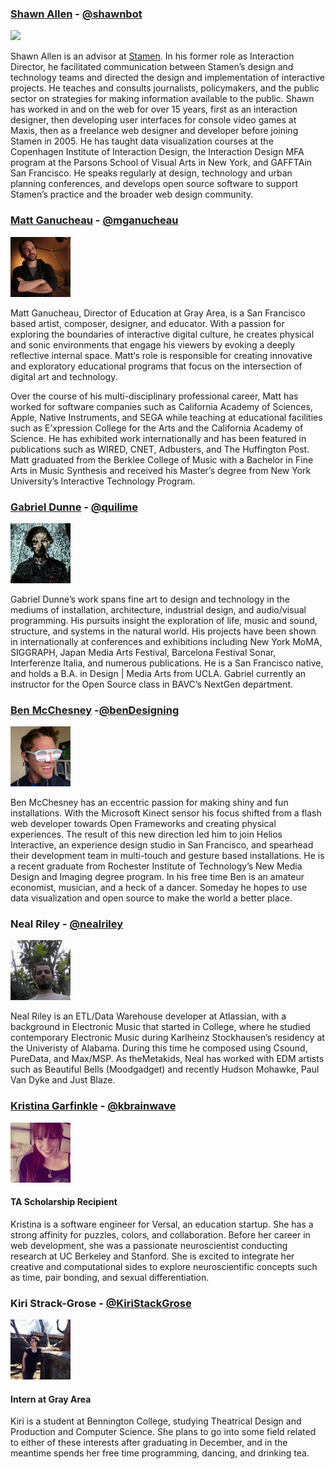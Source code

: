 ### <a name="shawn"></a> [Shawn Allen](http://secularproducts.com) - [@shawnbot](http://twitter.com/shawnbot)
<img src="{{ site.baseurl }}/img/sa.jpg">

Shawn Allen is an advisor at [Stamen](http://stamen.com). In his former
role as Interaction Director, he facilitated communication between Stamen’s
design and technology teams and directed the design and implementation of
interactive projects. He teaches and consults journalists, policymakers,
and the public sector on strategies for making information available to the
public. Shawn has worked in and on the web for over 15 years, first as an
interaction designer, then developing user interfaces for console video
games at Maxis, then as a freelance web designer and developer before
joining Stamen in 2005. He has taught data visualization courses at the
Copenhagen Institute of Interaction Design, the Interaction Design MFA
program at the Parsons School of Visual Arts in New York, and GAFFTAin San
Francisco. He speaks regularly at design, technology and urban planning
conferences, and develops open source software to support Stamen’s practice
and the broader web design community.


### <a name="matt"></a> [Matt Ganucheau](http://www.ganucheau.com) - [@mganucheau](http://twitter.com/mganucheau)
![](/img/mg.jpg)

Matt Ganucheau, Director of Education at Gray Area, is a San Francisco based
artist, composer, designer, and educator. With a passion for exploring the
boundaries of interactive digital culture, he creates physical and sonic
environments that engage his viewers by evoking a deeply reflective internal
space. Matt‘s role is responsible for creating innovative and exploratory
educational programs that focus on the intersection of digital art and
technology.

Over the course of his multi-disciplinary professional career, Matt has worked for software companies such as California Academy of Sciences, Apple, Native Instruments, and SEGA while teaching at educational facilities such as E’xpression College for the Arts and the California Academy of Science. He has exhibited work internationally and has been featured in publications such as WIRED, CNET, Adbusters, and The Huffington Post. Matt graduated from the Berklee College of Music with a Bachelor in Fine Arts in Music Synthesis and received his Master’s degree from New York University’s Interactive Technology Program.

### <a name="gabriel"></a> [Gabriel Dunne](http://www.gabrieldunne.com) - [@quilime](https://twitter.com/quilime) 
![](/img/gd.png)

Gabriel Dunne’s work spans fine art to design and technology in the mediums of
installation, architecture, industrial design, and audio/visual programming. His
pursuits insight the exploration of life, music and sound, structure, and
systems in the natural world. His projects have been shown in internationally at
conferences and exhibitions including New York MoMA, SIGGRAPH, Japan Media Arts
Festival, Barcelona Festival Sonar, Interferenze Italia, and numerous
publications. He is a San Francisco native, and holds a B.A. in Design | Media
Arts from UCLA. Gabriel currently an instructor for the Open Source class in
BAVC’s NextGen department.


### <a name="ben"></a> [Ben McChesney](http://benmcchesney.com/) -[@benDesigning](https://twitter.com/benDesigning)
![](/img/bc.png)

Ben McChesney has an eccentric passion for making shiny and fun installations.
With the Microsoft Kinect sensor his focus shifted from a flash web developer
towards Open Frameworks and creating physical experiences. The result of this
new direction led him to join Helios Interactive, an experience design studio
in San Francisco, and spearhead their development team in multi-touch and
gesture based installations. He is a recent graduate from Rochester Institute
of Technology’s New Media Design and Imaging degree program. In his free time
Ben is an amateur economist, musician, and a heck of a dancer. Someday he
hopes to use data visualization and open source to make the world a better
place.

### <a name="neal"></a> Neal Riley - [@nealriley](https://twitter.com/nealriley)
![](/img/nr.png)

Neal Riley is an ETL/Data Warehouse developer at Atlassian, with a background
in Electronic Music that started in College, where he studied contemporary
Electronic Music during Karlheinz Stockhausen’s residency at the Univeristy of
Alabama. During this time he composed using Csound, PureData, and Max/MSP. As
theMetakids, Neal has worked with EDM artists such as Beautiful Bells
(Moodgadget) and recently Hudson Mohawke, Paul Van Dyke and Just Blaze.

### <a name="kristina"></a> [Kristina Garfinkle](https://kbrainwave.github.io/) - [@kbrainwave](https://twitter.com/kbrainwave)
![](/img/kg.jpg)

#### TA Scholarship Recipient
Kristina is a software engineer for Versal, an education startup. She has a
strong affinity for puzzles, colors, and collaboration. Before her career in
web development, she was a passionate neuroscientist conducting research at UC
Berkeley and Stanford. She is excited to integrate her creative and
computational sides to explore neuroscientific concepts such as time, pair
bonding, and sexual differentiation.

### <a name="kiri"></a> Kiri Strack-Grose - [@KiriStackGrose](https://twitter.com/KiriStrackGrose)
![](/img/ksg.jpg)

#### Intern at Gray Area
Kiri is a student at Bennington College, studying Theatrical Design and
Production and Computer Science.  She plans to go into some field related to
either of these interests after graduating in December, and in the meantime
spends her free time programming, dancing, and drinking tea.
